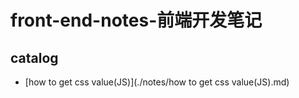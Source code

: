 # front-end-notes-前端开发笔记

## catalog

* [how to get css value(JS)](./notes/how to get css value(JS).md)
